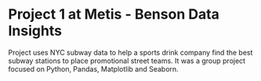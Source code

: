 # Project 1 at Metis - Benson Data Insights 
Project uses NYC subway data to help a sports drink company find the best subway stations to place promotional street teams. It was a group project focused on Python, Pandas, Matplotlib and Seaborn.
